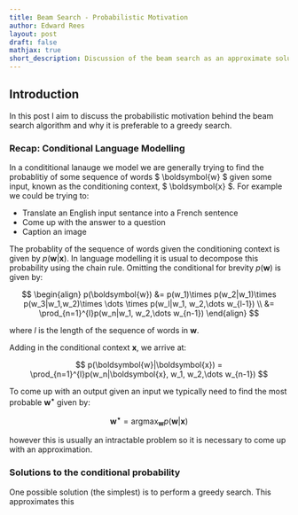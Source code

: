 ```yaml
---
title: Beam Search - Probabilistic Motivation
author: Edward Rees
layout: post
draft: false
mathjax: true
short_description: Discussion of the beam search as an approximate solution to conditional language modelling.
---
```

## Introduction

In this post I aim to discuss the probabilistic motivation behind the beam search algorithm and why it is preferable to a greedy search.

### Recap: Conditional Language Modelling

In a condititional lanauge we model we are generally trying to find the probablitiy of some sequence of words $ \boldsymbol{w} $ given some input, known as the conditioning context, $ \boldsymbol{x} $. For example we could be trying to:

* Translate an English input sentance into a French sentence
* Come up with the answer to a question
* Caption an image

The probablity of the sequence of words given the conditioning context is given by $p(\boldsymbol{w} \vert  \boldsymbol{x})$. In language modelling it is usual to decompose this probability using the chain rule. Omitting the conditional for brevity $p(\boldsymbol{w})$ is given by:

$$
\begin{align}
p(\boldsymbol{w}) &= p(w_1)\times p(w_2|w_1)\times p(w_3|w_1,w_2)\times \dots \times p(w_l|w_1, w_2,\dots w_{l-1})
\\
&= \prod_{n=1}^{l}p(w_n|w_1, w_2,\dots w_{n-1})
\end{align}
$$

where $l$ is the length of the sequence of words in $\boldsymbol{w}$.

Adding in the conditional context $\boldsymbol{x}$, we arrive at:

$$
p(\boldsymbol{w}|\boldsymbol{x}) = \prod_{n=1}^{l}p(w_n|\boldsymbol{x}, w_1, w_2,\dots w_{n-1})
$$

To come up with an output given an input we typically need to find the most probable $\boldsymbol{w^\star}$ given by:

$$
\DeclareMathOperator*{\argmax}{argmax}
\boldsymbol{w^\star}= \argmax_{\boldsymbol{w}} p(\boldsymbol{w}|\boldsymbol{x})
$$

however this is usually an intractable problem so it is necessary to come up with an approximation.

### Solutions to the conditional probability

One possible solution (the simplest) is to perform a greedy search.  This approximates this 


